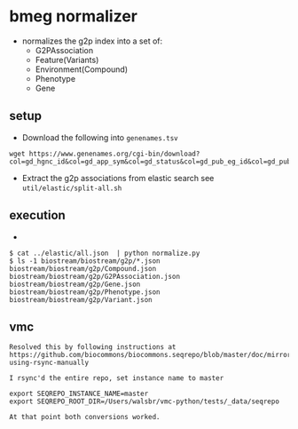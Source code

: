 # bmeg normalizer

* normalizes the g2p index into a set of:
  * G2PAssociation
  * Feature(Variants)
  * Environment(Compound)
  * Phenotype
  * Gene


## setup

* Download the following into `genenames.tsv`

```
wget https://www.genenames.org/cgi-bin/download?col=gd_hgnc_id&col=gd_app_sym&col=gd_status&col=gd_pub_eg_id&col=gd_pub_ensembl_id&status=Approved&status_opt=2&where=&order_by=gd_app_sym_sort&format=text&limit=&hgnc_dbtag=on&submit=submit
```

* Extract the g2p associations from elastic search see `util/elastic/split-all.sh`

## execution

*
```
$ cat ../elastic/all.json  | python normalize.py
$ ls -1 biostream/biostream/g2p/*.json
biostream/biostream/g2p/Compound.json
biostream/biostream/g2p/G2PAssociation.json
biostream/biostream/g2p/Gene.json
biostream/biostream/g2p/Phenotype.json
biostream/biostream/g2p/Variant.json
```



## vmc

```
Resolved this by following instructions at https://github.com/biocommons/biocommons.seqrepo/blob/master/doc/mirror.rst#fetching-using-rsync-manually

I rsync'd the entire repo, set instance name to master

export SEQREPO_INSTANCE_NAME=master
export SEQREPO_ROOT_DIR=/Users/walsbr/vmc-python/tests/_data/seqrepo

At that point both conversions worked.
```
